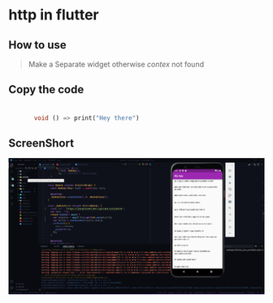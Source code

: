 # http in flutter

## How to use
> Make a Separate widget otherwise *contex* not found




## Copy the code
```dart

       void () => print("Hey there")

```


## ScreenShort
![](imgs/Screenshot_1.png)

